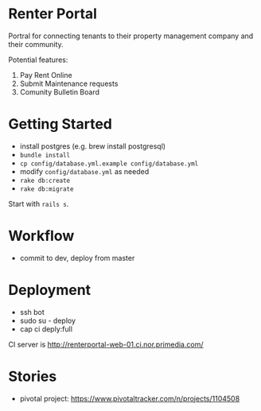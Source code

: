 Renter Portal
=============

Portral for connecting tenants to their property management company and their community.

Potential features:

1. Pay Rent Online
2. Submit Maintenance requests
3. Comunity Bulletin Board 

Getting Started
===============
- install postgres (e.g. brew install postgresql)
- `bundle install`
- `cp config/database.yml.example config/database.yml`
- modify `config/database.yml` as needed
- `rake db:create`
- `rake db:migrate`
 
Start with `rails s`.
 
Workflow
=========
  - commit to dev, deploy from master


Deployment
============
- ssh bot
- sudo su - deploy
- cap ci deply:full

CI server is http://renterportal-web-01.ci.nor.primedia.com/


Stories
=======
- pivotal project: https://www.pivotaltracker.com/n/projects/1104508
 